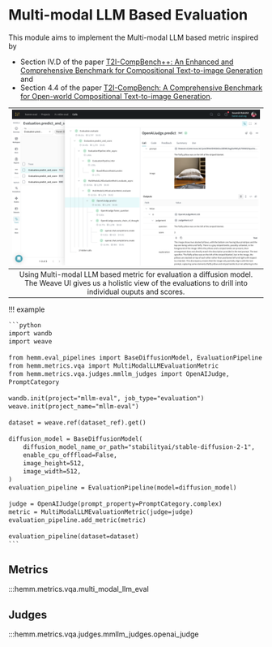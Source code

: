 # Multi-modal LLM Based Evaluation

This module aims to implement the Multi-modal LLM based metric inspired by

- Section IV.D of the paper [T2I-CompBench++: An Enhanced and Comprehensive Benchmark for Compositional Text-to-image Generation](https://karine-h.github.io/T2I-CompBench-new/) and
- Section 4.4 of the paper [T2I-CompBench: A Comprehensive Benchmark for Open-world Compositional Text-to-image Generation](https://arxiv.org/abs/2307.06350).

| ![](../../assets/weave_mllm.png) | 
|:--:| 
| Using Multi-modal LLM based metric for evaluation a diffusion model. The Weave UI gives us a holistic view of the evaluations to drill into individual ouputs and scores. |


!!! example

    ```python
    import wandb
    import weave

    from hemm.eval_pipelines import BaseDiffusionModel, EvaluationPipeline
    from hemm.metrics.vqa import MultiModalLLMEvaluationMetric
    from hemm.metrics.vqa.judges.mmllm_judges import OpenAIJudge, PromptCategory

    wandb.init(project="mllm-eval", job_type="evaluation")
    weave.init(project_name="mllm-eval")

    dataset = weave.ref(dataset_ref).get()

    diffusion_model = BaseDiffusionModel(
        diffusion_model_name_or_path="stabilityai/stable-diffusion-2-1",
        enable_cpu_offfload=False,
        image_height=512,
        image_width=512,
    )
    evaluation_pipeline = EvaluationPipeline(model=diffusion_model)

    judge = OpenAIJudge(prompt_property=PromptCategory.complex)
    metric = MultiModalLLMEvaluationMetric(judge=judge)
    evaluation_pipeline.add_metric(metric)

    evaluation_pipeline(dataset=dataset)
    ```

## Metrics

:::hemm.metrics.vqa.multi_modal_llm_eval

## Judges

:::hemm.metrics.vqa.judges.mmllm_judges.openai_judge